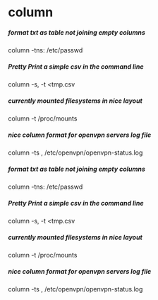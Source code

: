 # column

##### format txt as table not joining empty columns

   column  -tns: /etc/passwd

##### Pretty Print a simple csv in the command line

   column  -s, -t <tmp.csv

##### currently mounted filesystems in nice layout

   column  -t /proc/mounts

##### nice column format for openvpn servers log file

   column  -ts , /etc/openvpn/openvpn-status.log

##### format txt as table not joining empty columns

   column  -tns: /etc/passwd

##### Pretty Print a simple csv in the command line

   column  -s, -t <tmp.csv

##### currently mounted filesystems in nice layout

   column  -t /proc/mounts

##### nice column format for openvpn servers log file

   column  -ts , /etc/openvpn/openvpn-status.log

